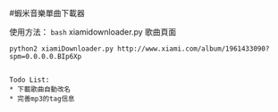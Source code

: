 #蝦米音樂單曲下載器

使用方法：
```bash```
	xiamidownloader.py 歌曲頁面

	python2 xiamiDownloader.py http://www.xiami.com/album/1961433090?spm=0.0.0.0.BIp6Xp
```

Todo List:
* 下載歌曲自動改名
* 完善mp3的tag信息
